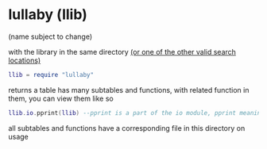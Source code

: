 # lullaby (llib) 
(name subject to change)

with the library in the same directory [(or one of the other valid search locations)](https://www.lua.org/pil/8.1.html)

```lua
llib = require "lullaby"
```

returns a table has many subtables and functions, with related function in them, you can view them like so

```lua
llib.io.pprint(llib) --pprint is a part of the io module, pprint meaning pretty print
```

all subtables and functions have a corresponding file in this directory on usage

